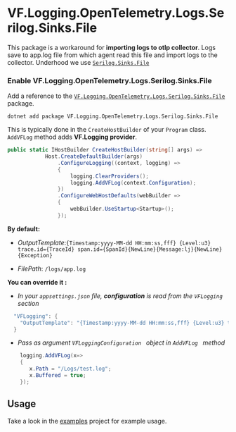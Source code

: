 # VF.Logging.OpenTelemetry.Logs.Serilog.Sinks.File

This package is a workaround for **importing logs to otlp collector**. Logs save to app.log file from which agent read this file and import logs to the collector. Underhood we use [`Serilog.Sinks.File`](https://github.com/serilog/serilog-sinks-file)

### Enable VF.Logging.OpenTelemetry.Logs.Serilog.Sinks.File

Add a reference to the
[`VF.Logging.OpenTelemetry.Logs.Serilog.Sinks.File`](https://www.test)
package.

```shell
dotnet add package VF.Logging.OpenTelemetry.Logs.Serilog.Sinks.File
```
This is typically done in the `CreateHostBuilder` of your `Program` class. `AddVFLog` method adds **VF.Logging provider**.

```csharp
public static IHostBuilder CreateHostBuilder(string[] args) =>
            Host.CreateDefaultBuilder(args)
                .ConfigureLogging((context, logging) =>
                {
                    logging.ClearProviders();
                    logging.AddVFLog(context.Configuration);
                })
                .ConfigureWebHostDefaults(webBuilder =>
                {
                    webBuilder.UseStartup<Startup>();
                });
```
**By default:**
- *OutputTemplate*:`{Timestamp:yyyy-MM-dd HH:mm:ss,fff} {Level:u3} trace.id={TraceId} span.id={SpanId}{NewLine}{Message:lj}{NewLine}{Exception}`

- *FilePath*: `/logs/app.log`

**You can override it :**
- *In your `appsettings.json` file, **configuration** is read from the `VFLogging` section*

```csharp
  "VFLogging": {
    "OutputTemplate": "{Timestamp:yyyy-MM-dd HH:mm:ss,fff} {Level:u3} trace.id={TraceId} span.id={SpanId}{NewLine}{Message:lj}{NewLine}{Exception}"
  }
  ```
- *Pass as argument  `VFLoggingConfiguration ` object in  `AddVFLog ` method*

```csharp
    logging.AddVFLog(x=>
    {
       x.Path = "/Logs/test.log";
       x.Buffered = true;
    });
  ```
  ## Usage

Take a look in the [examples](../../../VF-logging-examples/) project for example usage.